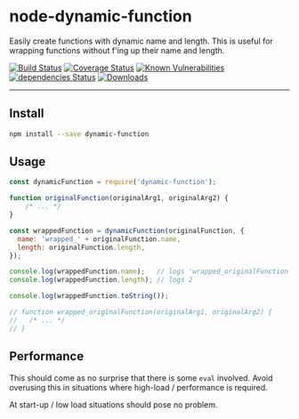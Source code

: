 # node-dynamic-function

Easily create functions with dynamic name and length. This is useful for wrapping functions without f'ing up their name and length.

[![Build Status](https://travis-ci.org/Moeriki/dynamic-function.svg?branch=master)](https://travis-ci.org/Moeriki/dynamic-function) [![Coverage Status](https://coveralls.io/repos/github/Moeriki/dynamic-function/badge.svg?branch=master)](https://coveralls.io/github/Moeriki/dynamic-function?branch=master) [![Known Vulnerabilities](https://snyk.io/test/github/moeriki/dynamic-function/badge.svg)](https://snyk.io/test/github/moeriki/dynamic-function) [![dependencies Status](https://david-dm.org/moeriki/dynamic-function/status.svg)](https://david-dm.org/moeriki/dynamic-function) [![Downloads](http://img.shields.io/npm/dm/dynamic-function.svg?style=flat)](https://www.npmjs.org/package/dynamic-function)

---

## Install

```sh
npm install --save dynamic-function
```

## Usage  

```javascript
const dynamicFunction = require('dynamic-function');

function originalFunction(originalArg1, originalArg2) {
    /* ... */
}

const wrappedFunction = dynamicFunction(originalFunction, {
  name: 'wrapped_' + originalFunction.name,
  length: originalFunction.length,
});

console.log(wrappedFunction.name);   // logs 'wrapped_originalFunction'
console.log(wrappedFunction.length); // logs 2

console.log(wrappedFunction.toString());

// function wrapped_originalFunction(originalArg1, originalArg2) {
//   /* ... */
// }
```

## Performance

This should come as no surprise that there is some `eval` involved. Avoid overusing this in situations where high-load / performance is required.

At start-up / low load situations should pose no problem.

